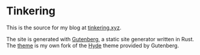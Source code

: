 # Tinkering
This is the source for my blog at [tinkering.xyz][mysite]. 

The site is generated with [Gutenberg][gutenberg], a static site generator written in Rust. The [theme][mytheme] is my own fork of the [Hyde][hyde-gutenberg] theme provided by Gutenberg.

[mysite]: https://tinkering.xyz
[mytheme]: https://github.com/zmitchell/hyde
[gutenberg]: getgutenberg.io
[hyde-gutenberg]: https://github.com/Keats/hyde
